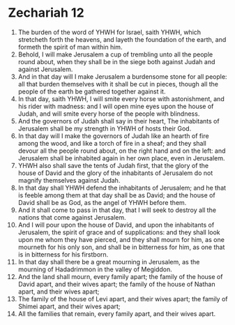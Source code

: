 ﻿# Zechariah 12
1. The burden of the word of YHWH for Israel, saith YHWH, which stretcheth forth the heavens, and layeth the foundation of the earth, and formeth the spirit of man within him. 
2. Behold, I will make Jerusalem a cup of trembling unto all the people round about, when they shall be in the siege both against Judah and against Jerusalem. 
3.  And in that day will I make Jerusalem a burdensome stone for all people: all that burden themselves with it shall be cut in pieces, though all the people of the earth be gathered together against it. 
4. In that day, saith YHWH, I will smite every horse with astonishment, and his rider with madness: and I will open mine eyes upon the house of Judah, and will smite every horse of the people with blindness. 
5. And the governors of Judah shall say in their heart, The inhabitants of Jerusalem shall be my strength in YHWH of hosts their God. 
6.  In that day will I make the governors of Judah like an hearth of fire among the wood, and like a torch of fire in a sheaf; and they shall devour all the people round about, on the right hand and on the left: and Jerusalem shall be inhabited again in her own place, even in Jerusalem. 
7. YHWH also shall save the tents of Judah first, that the glory of the house of David and the glory of the inhabitants of Jerusalem do not magnify themselves against Judah. 
8. In that day shall YHWH defend the inhabitants of Jerusalem; and he that is feeble among them at that day shall be as David; and the house of David shall be as God, as the angel of YHWH before them. 
9.  And it shall come to pass in that day, that I will seek to destroy all the nations that come against Jerusalem. 
10. And I will pour upon the house of David, and upon the inhabitants of Jerusalem, the spirit of grace and of supplications: and they shall look upon me whom they have pierced, and they shall mourn for him, as one mourneth for his only son, and shall be in bitterness for him, as one that is in bitterness for his firstborn. 
11. In that day shall there be a great mourning in Jerusalem, as the mourning of Hadadrimmon in the valley of Megiddon. 
12. And the land shall mourn, every family apart; the family of the house of David apart, and their wives apart; the family of the house of Nathan apart, and their wives apart; 
13. The family of the house of Levi apart, and their wives apart; the family of Shimei apart, and their wives apart; 
14. All the families that remain, every family apart, and their wives apart. 
